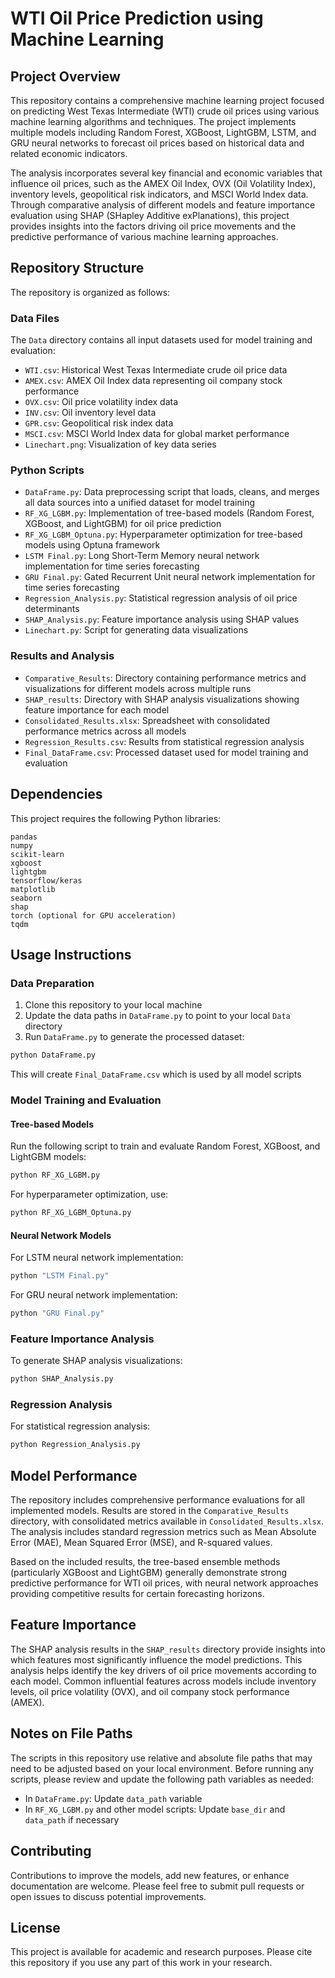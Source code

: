 # WTI Oil Price Prediction using Machine Learning

## Project Overview

This repository contains a comprehensive machine learning project focused on predicting West Texas Intermediate (WTI) crude oil prices using various machine learning algorithms and techniques. The project implements multiple models including Random Forest, XGBoost, LightGBM, LSTM, and GRU neural networks to forecast oil prices based on historical data and related economic indicators.

The analysis incorporates several key financial and economic variables that influence oil prices, such as the AMEX Oil Index, OVX (Oil Volatility Index), inventory levels, geopolitical risk indicators, and MSCI World Index data. Through comparative analysis of different models and feature importance evaluation using SHAP (SHapley Additive exPlanations), this project provides insights into the factors driving oil price movements and the predictive performance of various machine learning approaches.

## Repository Structure

The repository is organized as follows:

### Data Files

The `Data` directory contains all input datasets used for model training and evaluation:

- `WTI.csv`: Historical West Texas Intermediate crude oil price data
- `AMEX.csv`: AMEX Oil Index data representing oil company stock performance
- `OVX.csv`: Oil price volatility index data
- `INV.csv`: Oil inventory level data
- `GPR.csv`: Geopolitical risk index data
- `MSCI.csv`: MSCI World Index data for global market performance
- `Linechart.png`: Visualization of key data series

### Python Scripts

- `DataFrame.py`: Data preprocessing script that loads, cleans, and merges all data sources into a unified dataset for model training
- `RF_XG_LGBM.py`: Implementation of tree-based models (Random Forest, XGBoost, and LightGBM) for oil price prediction
- `RF_XG_LGBM_Optuna.py`: Hyperparameter optimization for tree-based models using Optuna framework
- `LSTM Final.py`: Long Short-Term Memory neural network implementation for time series forecasting
- `GRU Final.py`: Gated Recurrent Unit neural network implementation for time series forecasting
- `Regression_Analysis.py`: Statistical regression analysis of oil price determinants
- `SHAP_Analysis.py`: Feature importance analysis using SHAP values
- `Linechart.py`: Script for generating data visualizations

### Results and Analysis

- `Comparative_Results`: Directory containing performance metrics and visualizations for different models across multiple runs
- `SHAP_results`: Directory with SHAP analysis visualizations showing feature importance for each model
- `Consolidated_Results.xlsx`: Spreadsheet with consolidated performance metrics across all models
- `Regression_Results.csv`: Results from statistical regression analysis
- `Final_DataFrame.csv`: Processed dataset used for model training and evaluation

## Dependencies

This project requires the following Python libraries:

```
pandas
numpy
scikit-learn
xgboost
lightgbm
tensorflow/keras
matplotlib
seaborn
shap
torch (optional for GPU acceleration)
tqdm
```

## Usage Instructions

### Data Preparation

1. Clone this repository to your local machine
2. Update the data paths in `DataFrame.py` to point to your local `Data` directory
3. Run `DataFrame.py` to generate the processed dataset:

```python
python DataFrame.py
```

This will create `Final_DataFrame.csv` which is used by all model scripts

### Model Training and Evaluation

#### Tree-based Models

Run the following script to train and evaluate Random Forest, XGBoost, and LightGBM models:

```python
python RF_XG_LGBM.py
```

For hyperparameter optimization, use:

```python
python RF_XG_LGBM_Optuna.py
```

#### Neural Network Models

For LSTM neural network implementation:

```python
python "LSTM Final.py"
```

For GRU neural network implementation:

```python
python "GRU Final.py"
```

### Feature Importance Analysis

To generate SHAP analysis visualizations:

```python
python SHAP_Analysis.py
```

### Regression Analysis

For statistical regression analysis:

```python
python Regression_Analysis.py
```

## Model Performance

The repository includes comprehensive performance evaluations for all implemented models. Results are stored in the `Comparative_Results` directory, with consolidated metrics available in `Consolidated_Results.xlsx`. The analysis includes standard regression metrics such as Mean Absolute Error (MAE), Mean Squared Error (MSE), and R-squared values.

Based on the included results, the tree-based ensemble methods (particularly XGBoost and LightGBM) generally demonstrate strong predictive performance for WTI oil prices, with neural network approaches providing competitive results for certain forecasting horizons.

## Feature Importance

The SHAP analysis results in the `SHAP_results` directory provide insights into which features most significantly influence the model predictions. This analysis helps identify the key drivers of oil price movements according to each model. Common influential features across models include inventory levels, oil price volatility (OVX), and oil company stock performance (AMEX).

## Notes on File Paths

The scripts in this repository use relative and absolute file paths that may need to be adjusted based on your local environment. Before running any scripts, please review and update the following path variables as needed:

- In `DataFrame.py`: Update `data_path` variable
- In `RF_XG_LGBM.py` and other model scripts: Update `base_dir` and `data_path` if necessary

## Contributing

Contributions to improve the models, add new features, or enhance documentation are welcome. Please feel free to submit pull requests or open issues to discuss potential improvements.

## License

This project is available for academic and research purposes. Please cite this repository if you use any part of this work in your research.
